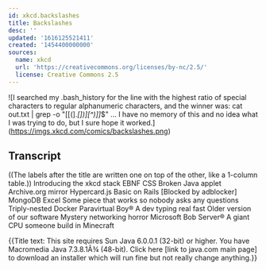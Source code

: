```yaml
---
id: xkcd.backslashes
title: Backslashes
desc: ''
updated: '1616125521411'
created: '1454400000000'
sources:
  name: xkcd
  url: 'https://creativecommons.org/licenses/by-nc/2.5/'
  license: Creative Commons 2.5
---
```

![I searched my .bash_history for the line with the highest ratio of special characters to regular alphanumeric characters, and the winner was: cat out.txt | grep -o "[[(].*[])][^)]]*$" ... I have no memory of this and no idea what I was trying to do, but I sure hope it worked.](https://imgs.xkcd.com/comics/backslashes.png)

## Transcript
((The labels after the title are written one on top of the other, like a 1-column table.))
Introducing the xkcd stack
EBNF
CSS
Broken Java applet
Archive.org mirror
Hypercard.js
Basic on Rails
[Blocked by adblocker]
MongoDB
Excel
Some piece that works so nobody asks any questions
Triply-nested Docker
Paravirtual Boy®
A dev typing real fast
Older version of our software
Mystery networking horror
Microsoft Bob Server®
A giant CPU someone build in Minecraft

{{Title text: This site requires Sun Java 6.0.0.1 (32-bit) or higher. You have Macromedia Java 7.3.8.1Â¾ (48-bit). Click here [link to java.com main page] to download an installer which will run fine but not really change anything.}}
